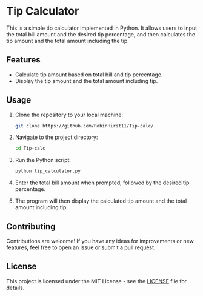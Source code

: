 # Tip Calculator

This is a simple tip calculator implemented in Python. It allows users to input the total bill amount and the desired tip percentage, and then calculates the tip amount and the total amount including the tip.

## Features

- Calculate tip amount based on total bill and tip percentage.
- Display the tip amount and the total amount including tip.

## Usage

1. Clone the repository to your local machine:

    ```bash
    git clone https://github.com/RobinHirst11/Tip-calc/
    ```

2. Navigate to the project directory:

    ```bash
    cd Tip-calc
    ```

3. Run the Python script:

    ```bash
    python tip_calculator.py
    ```

4. Enter the total bill amount when prompted, followed by the desired tip percentage.

5. The program will then display the calculated tip amount and the total amount including tip.

## Contributing

Contributions are welcome! If you have any ideas for improvements or new features, feel free to open an issue or submit a pull request.

## License

This project is licensed under the MIT License - see the [LICENSE](LICENSE) file for details.
